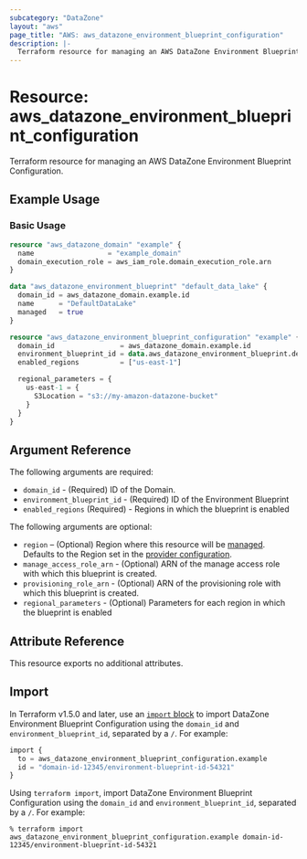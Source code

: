 ```yaml
---
subcategory: "DataZone"
layout: "aws"
page_title: "AWS: aws_datazone_environment_blueprint_configuration"
description: |-
  Terraform resource for managing an AWS DataZone Environment Blueprint Configuration.
---
```


# Resource: aws_datazone_environment_blueprint_configuration

Terraform resource for managing an AWS DataZone Environment Blueprint Configuration.

## Example Usage

### Basic Usage

```terraform
resource "aws_datazone_domain" "example" {
  name                  = "example_domain"
  domain_execution_role = aws_iam_role.domain_execution_role.arn
}

data "aws_datazone_environment_blueprint" "default_data_lake" {
  domain_id = aws_datazone_domain.example.id
  name      = "DefaultDataLake"
  managed   = true
}

resource "aws_datazone_environment_blueprint_configuration" "example" {
  domain_id                = aws_datazone_domain.example.id
  environment_blueprint_id = data.aws_datazone_environment_blueprint.default_data_lake.id
  enabled_regions          = ["us-east-1"]

  regional_parameters = {
    us-east-1 = {
      S3Location = "s3://my-amazon-datazone-bucket"
    }
  }
}
```

## Argument Reference

The following arguments are required:

* `domain_id` - (Required) ID of the Domain.
* `environment_blueprint_id` - (Required) ID of the Environment Blueprint
* `enabled_regions` (Required) - Regions in which the blueprint is enabled

The following arguments are optional:

* `region` – (Optional) Region where this resource will be [managed](https://docs.aws.amazon.com/general/latest/gr/rande.html#regional-endpoints). Defaults to the Region set in the [provider configuration](https://registry.terraform.io/providers/hashicorp/aws/latest/docs#aws-configuration-reference).
* `manage_access_role_arn` - (Optional) ARN of the manage access role with which this blueprint is created.
* `provisioning_role_arn` - (Optional) ARN of the provisioning role with which this blueprint is created.
* `regional_parameters` - (Optional) Parameters for each region in which the blueprint is enabled

## Attribute Reference

This resource exports no additional attributes.

## Import

In Terraform v1.5.0 and later, use an [`import` block](https://developer.hashicorp.com/terraform/language/import) to import DataZone Environment Blueprint Configuration using the `domain_id` and `environment_blueprint_id`, separated by a `/`. For example:

```terraform
import {
  to = aws_datazone_environment_blueprint_configuration.example
  id = "domain-id-12345/environment-blueprint-id-54321"
}
```

Using `terraform import`, import DataZone Environment Blueprint Configuration using the `domain_id` and `environment_blueprint_id`, separated by a `/`. For example:

```console
% terraform import aws_datazone_environment_blueprint_configuration.example domain-id-12345/environment-blueprint-id-54321
```
